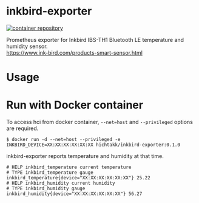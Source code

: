 inkbird-exporter
================

[![container repository](https://img.shields.io/badge/docker-0.1.0-blue)](https://hub.docker.com/r/hichtakk/inkbird-exporter)  

Prometheus exporter for Inkbird IBS-TH1 Bluetooth LE temperature and humidity sensor.  
https://www.ink-bird.com/products-smart-sensor.html

# Usage

# Run with Docker container
To access hci from docker container, `--net=host` and `--privileged` options are required.

```
$ docker run -d --net=host --privileged -e INKBIRD_DEVICE=XX:XX:XX:XX:XX:XX hichtakk/inkbird-exporter:0.1.0
```

inkbird-exporter reports temperature and humidity at that time.

```
# HELP inkbird_temperature current temperature
# TYPE inkbird_temperature gauge
inkbird_temperature{device="XX:XX:XX:XX:XX:XX"} 25.22
# HELP inkbird_humidity current humidity
# TYPE inkbird_humidity gauge
inkbird_humidity{device="XX:XX:XX:XX:XX:XX"} 56.27
```
